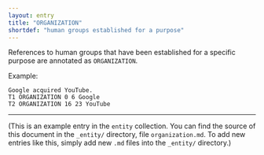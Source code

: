 ```yaml
---
layout: entry
title: "ORGANIZATION"
shortdef: "human groups established for a purpose"
---
```


References to human groups that have been established for a specific
purpose are annotated as `ORGANIZATION`.

Example:

~~~ ann
Google acquired YouTube.
T1 ORGANIZATION 0 6 Google
T2 ORGANIZATION 16 23 YouTube
~~~

------------------------------------------------------------------------------

(This is an example entry in the `entity` collection. You can find the
source of this document in the `_entity/` directory, file
`organization.md`. To add new entries like this, simply add new `.md`
files into the `_entity/` directory.)
